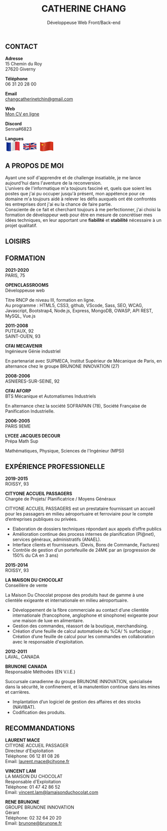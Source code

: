 <!DOCTYPE html>
<html lang="fr">
	<head>
        <meta name="viewport" content="width=device-width, initial-scale=1.0">
        <meta charset="UTF-8">
        <link rel="stylesheet" href="style.css" />
        <script src="https://kit.fontawesome.com/d8f867de61.js" crossorigin="anonymous"></script>
        <title> CV Catherine CHANG </title>   
	</head>
	<body>
        <header>
            <div id="frame-photo">
                <div id="photo-Catherine"></div>
            </div>
            <div id="name">
                <h1> <span>CATHERINE</span> CHANG </h1>
                <p>
                    Développeuse Web Front/Back-end 
                    <div id="title-line"></div>
                </p>   
            </div>
        </header>
        <section> 
            <aside>
                <h2> CONTACT </h2>
                <div id="contact">                   
                    <p>
                        <strong>Adresse</strong><br/>
                        15 Chemin du Roy<br/>
                        27620 Giverny
                    </p>
                    <p>
                        <strong>Téléphone</strong><br/>
                        06 31 20 28 00
                    </p>
                    <p>
                        <strong>Email</strong><br/>
                        <a href="mailto:changcatherinetchin@gmail.com">changcatherinetchin@gmail.com</a>
                    </p>
                    <p>
                        <strong>Web</strong><br/>
                        <a href="https://ysennachang.github.io/catherinechang.github.io/">Mon CV en ligne</a>
                    </p>
                    <p>
                        <strong>Discord</strong><br/>
                        Senna#6823
                    <p>
                        <strong>Langues</strong><br/>                        
                        <img src="france-flag-waving-50px.png" alt="Drapeau Français"/>
                        <img src="united-kingdom-flag-waving-50px.png" alt="Drapeau Anglais"/>
                        <img src="china-flag-waving-50px.png" alt="Drapeau Chinois"/>                        
                    </p>
                </div>
                <h2> A PROPOS DE MOI </h2>
                <div id="about-me">
                    <P>
                        Ayant une soif d'apprendre et de challenge insatiable, je me lance aujourd'hui dans l'aventure de la reconversion. <br/>
                        L'univers de l'informatique m'a toujours fasciné et, quels que soient les postes que j'ai pu occuper jusqu'à présent, mon appétence pour ce domaine m'a toujours aidé à relever les défis auxquels ont été confrontés les entreprises dont j'ai eu la chance de faire partie.<br/>
                        Consciente de ce fait et cherchant toujours à me perfectionner, j'ai choisi la formation de développeur web pour être en mesure de concrétiser mes idées techniques, en leur apportant une <strong>fiabilité</strong> et <strong>stabilité</strong> nécessaire à un projet qualitatif.
                    </P>
                </div>
                <h2> LOISIRS </h2>
                <div id="icon">
                    <i class="fas fa-running " id="running"></i>
                    <i class="fas fa-gamepad" id="gamepad"></i>
                    <i class="fas fa-tools" id="tools"></i>                              
                </div>
            </aside>
            <article>
                <div class="category-title">
                    <h2>
                        <i class="fas fa-graduation-cap"></i>
                        FORMATION
                    </h2>
                </div>
                <div class="category">
                    <p><i class="far fa-dot-circle"></i></p>
                    <div class="date-place">                        
                        <p> 
                            <strong>2021-2020</strong><br/>
                            PARIS, 75
                        </p>
                    </div>
                    <div class="establishment">                    
                        <p>
                            <strong>OPENCLASSROOMS</strong><br/>
                            Développeuse web
                        </p>
                        <p>
                            Titre RNCP de niveau III, formation en ligne. <br/>
                            Au programme : HTML5, CSS3, github, VScode, Sass, SEO, WCAG, Javascript, Bootstrap4, Node.js, Express, MongoDB, OWASP, API REST, MySQL, Vue.js
                        </p>                                                            
                    </div>
                </div>
                <div class="category"> 
                    <p><i class="far fa-circle"></i></p>
                    <div class="date-place">
                        <p> 
                            <strong>2011-2008</strong><br/>
                            PUTEAUX, 92<br/>
                            SAINT-OUEN, 93
                        </p>
                    </div>
                    <div class="establishment">
                        <p>
                            <strong>CFAI MECAVENIR</strong> <br/>  
                            Ingénieure Génie industriel
                        </p>
                        <p>
                            En partenariat avec SUPMECA, Institut Supérieur de Mécanique de Paris, en alternance chez le groupe BRUNONE INNOVATION (27)
                        </p>
                    </div>
                </div>
                <div class="category">
                    <p><i class="far fa-circle"></i></p>
                    <div class="date-place">
                        <p>
                            <strong>2008-2006</strong><br/>
                            ASNIERES-SUR-SEINE, 92
                        </p>
                    </div>
                    <div class="establishment">
                        <p>
                            <strong>CFAI AFORP</strong><br/>
                            BTS Mécanique et Automatismes Industriels
                        </p>
                        <p>
                            En alternance chez la société SOFRAPAIN (78), Société Française de Panification Industrielle.
                        </p>
                    </div>
                </div>
                <div class="category">  
                    <p><i class="far fa-circle"></i></p>
                    <div class="date-place">
                        <p>
                            <strong>2006-2005</strong><br/>
                            PARIS 9EME
                        </p>
                    </div>
                    <div class="establishment">
                        <p>
                            <strong>LYCEE JACQUES DECOUR</strong><br/>
                            Prépa Math Sup
                        </p>
                        <p>
                            Mathématiques, Physique, Sciences de l'Ingénieur (MPSI)
                        </p>                    
                    </div>
                </div>                    
                <div class="category-title">
                    <h2>
                        <i class="fas fa-briefcase"></i>
                        EXPÉRIENCE PROFESSIONELLE 
                    </h2>
                </div>
                <div class="category">
                    <p><i class="far fa-dot-circle"></i></p>
                    <div class="date-place">
                        <p>
                            <strong>2019-2015</strong><br/>
                            ROISSY, 93
                        </p>
                    </div>
                    <div class="establishment">
                        <p> 
                            <strong>CITYONE ACCUEIL PASSAGERS</strong><br/>
                            Chargée de Projets/ Planificatrice / Moyens Généraux<br/>
                        </p>
                        <p>
                            CITYONE ACCUEIL PASSAGERS est un prestataire fournissant un accueil pour les passagers en milieu aéroportuaire et ferroviaire pour le compte d’entreprises publiques ou privées.<br/>
                            <ul>
                                <li>Elaboration de dossiers techniques répondant aux appels d’offre publics</li>
                                <li>Amélioration continue des process internes de planification (Pl@net), services généraux, administratifs (ANAEL).</li>
                                <li>Interface clients et fournisseurs. (Devis, Bons de Commande, Factures)</li>
                                <li>Contrôle de gestion d’un portefeuille de 24M€ par an (progression de 150% du CA en 3 ans)</li>
                            </ul>
                        </p>
                    </div>
                </div>
                <div class="category">
                    <p><i class="far fa-circle"></i></p>
                    <div class="date-place">
                        <p>
                            <strong>2015-2014</strong><br/>
                            ROISSY, 93
                        </p>
                    </div>
                    <div class="establishment">
                        <p>
                            <strong>LA MAISON DU CHOCOLAT</strong><br/>
                            Conseillère de vente<br/>
                        </p>
                        <p>
                            La Maison Du Chocolat propose des produits haut de gamme à une clientèle exigeante et internationale en milieu aéroportuaire.<br/>
                            <ul>
                                <li>Développement de la fibre commerciale au contact d’une clientèle internationale (francophone, anglophone et sinophone) exigeante pour une maison de luxe en alimentaire.</li>
                                <li>Gestion des commandes, réassort de la boutique, merchandising.</li>
                                <li>Création d’une feuille de calcul automatisée du %CA/ % surfacique ; Création d’une feuille de calcul pour les commandes en collaboration avec le responsable d'exploitation. </li>
                            </ul>
                        </p>
                    </div>
                </div>
                <div class="category">
                    <p><i class="far fa-circle"></i></p>
                    <div class="date-place">
                        <p>
                            <strong>2012-2011</strong><br/>
                            LAVAL, CANADA
                        </p>
                    </div>
                    <div class="establishment">
                        <p>
                            <strong>BRUNONE CANADA</strong><br/>
                            Responsable Méthodes (EN V.I.E.)<br/>
                        </p>
                        <p>
                            Succursale canadienne du groupe BRUNONE INNOVATION, spécialisée dans la sécurité, le confinement, et la manutention continue dans les mines et carrières.<br/>
                            <ul>
                                <li>Implantation d’un logiciel de gestion des affaires et des stocks (NAVIBAT).</li>
                                <li>Codification des produits.</li>
                            </ul>
                        </p>
                    </div>	 
                </div>
                <div class="category-title">
                    <h2>
                        <i class="fas fa-pencil-alt"></i>
                        RECOMMANDATIONS
                    </h2>
                </div>
                <div class="reco">
                    <p>
                        <strong>LAURENT MACE</strong><br/>
                        CITYONE ACCUEIL PASSAGER<br/>
                        Directeur d'Exploitation<br/>
                        Téléphone: 06 12 81 08 26<br/>
                        Email: <a href="mailto:laurent.mace@cityone.fr">laurent.mace@cityone.fr</a>
                    </p>
                    <p>
                        <strong>VINCENT LAM</strong><br/>
                        LA MAISON DU CHOCOLAT<br/>
                        Responsable d'Exploitation<br/>
                        Téléphone: 01 47 42 86 52<br/>
                        Email: <a href="mailto:vincent.lam@lamaisonduchocolat.com">vincent.lam@lamaisonduchocolat.com</a>
                    </p>
                    <p>
                        <strong>RENE BRUNONE</strong><br/>
                        GROUPE BRUNONE INNOVATION<br/>
                        Gérant<br/>
                        Téléphone: 02 32 64 20 20<br/>
                        Email: <a href="mailto:brunone@brunone.fr">brunone@brunone.fr</a>
                    </p>
                </div>                
            </article>
		</section>
	</body>
</html>